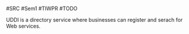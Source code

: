 #SRC #Sem1 #TIWPR 
#TODO 

UDDI is a directory service where businesses can register and serach for Web services.
